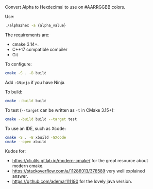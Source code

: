 Convert Alpha to Hexdecimal to use on #AARRGGBB colors.

Use:

```bash
./alpha2hex -a {alpha_value}
```

The requirements are:

* cmake 3.14+.
* C++17 compatible compiler
* Git

To configure:

```bash
cmake -S . -B build
```

Add `-GNinja` if you have Ninja.

To build:

```bash
cmake --build build
```

To test (`--target` can be written as `-t` in CMake 3.15+):

```bash
cmake --build build --target test
```

To use an IDE, such as Xcode:

```bash
cmake -S . -B xbuild -GXcode
cmake --open xbuild
```

Kudos for:

* https://cliutils.gitlab.io/modern-cmake/ for the great resource about modern cmake.
* https://stackoverflow.com/a/11286013/378589 very well explained answer.
* https://github.com/ademar111190 for the lovely java version.
